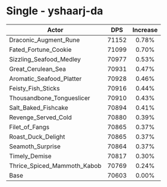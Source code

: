 # Single - yshaarj-da
| Actor | DPS | Increase |
|---|:---:|:---:|
|Draconic_Augment_Rune|71152|0.78%|
|Fated_Fortune_Cookie|71099|0.70%|
|Sizzling_Seafood_Medley|70977|0.53%|
|Great_Cerulean_Sea|70931|0.47%|
|Aromatic_Seafood_Platter|70928|0.46%|
|Feisty_Fish_Sticks|70916|0.44%|
|Thousandbone_Tongueslicer|70910|0.43%|
|Salt_Baked_Fishcake|70894|0.41%|
|Revenge_Served_Cold|70880|0.39%|
|Filet_of_Fangs|70865|0.37%|
|Roast_Duck_Delight|70865|0.37%|
|Seamoth_Surprise|70864|0.37%|
|Timely_Demise|70817|0.30%|
|Thrice_Spiced_Mammoth_Kabob|70769|0.24%|
|Base|70603|0.00%|

